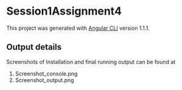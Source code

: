 # Session1Assignment4

This project was generated with [Angular CLI](https://github.com/angular/angular-cli) version 1.1.1.

## Output details

Screenshots of Installation and final running output can be found at
1. Screenshot_console.png
2. Screenshot_output.png


